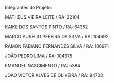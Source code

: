 Integrantes do Projeto:

MATHEUS VIEIRA LEITE / RA: 22104

KAIKE DOS SANTOS PINTO / RA: 64352

MARCO AURÉLIO PEREIRA DA SILVA / RA: 104692

RAMON FABIANO FERNANDES SILVA / RA: 106971

JOÃO PEDRO LIMA / RA: 104675

EMANOEL NASCIMENTO / RA: 5384

JOÃO VICTOR ALVES DE OLIVEIRA / RA: 94708
